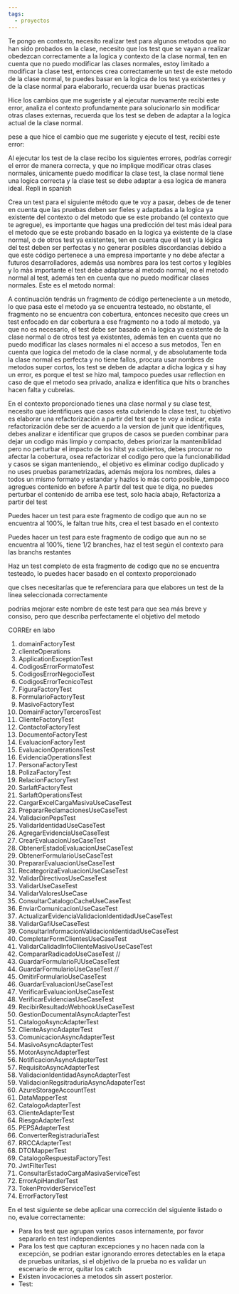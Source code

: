 ```yaml
---
tags:
  - proyectos
---
```


Te pongo en contexto, necesito realizar test para algunos metodos que no han sido probados en la clase, necesito que los test que se vayan a realizar obedezcan correctamente a la logica y contexto de la clase normal, ten en cuenta que no puedo modificar las clases normales, estoy limitado a modificar la clase test, entonces crea correctamente un test de este metodo de la clase normal, te puedes basar en la logica de los test ya existentes y de la clase normal para elaborarlo,  recuerda usar buenas practicas

Hice los cambios que me sugeriste y al ejecutar nuevamente recibi este error, analiza el contexto profundamente para solucionarlo sin modificar otras clases externas, recuerda que los test se deben de adaptar a la logica actual de la clase normal.

pese a que hice el cambio que me sugeriste y ejecute el test, recibi este error: 

Al ejecutar los test de la clase recibo los siguientes errores, podrías corregir el error de manera correcta, y que no implique modificar otras clases normales, únicamente puedo modificar la clase test, la clase normal tiene una logica correcta y la clase test se debe adaptar a esa logica de manera ideal. Repli in spanish

Crea un test para el siguiente método que te voy a pasar, debes de de tener en cuenta que las pruebas deben ser fieles y adaptadas a la logica ya existente del contexto o del metodo que se este probando (el contexto que te agregue), es importante que hagas una predicción del test más ideal para el metodo que se este probando basado en la logica ya existente de la clase normal, o de otros test ya existentes, ten en cuenta que el test y la lógica del test deben ser perfectas y no generar posibles discordancias debido a que este código pertenece a una empresa importante y no debe afectar a futuros desarrolladores, además usa nombres para los test cortos y legibles y lo màs importante el test debe adaptarse al metodo normal, no el metodo normal al test, además ten en cuenta que no puedo modificar clases normales. Este es el metodo normal:

A continuación tendrás un fragmento de código  perteneciente a un metodo, lo que pasa este el metodo ya se encuentra testeado, no obstante, el fragmento no se encuentra con cobertura, entonces necesito que crees un test enfocado en dar cobertura a ese fragmento no a todo al metodo, ya que no es necesario,  el test debe ser basado en la logica ya existente de la clase normal o de otros test ya existentes, además ten en cuenta que no puedo modificar las clases normales ni el acceso a sus metodos, Ten en cuenta que logica del metodo de la clase normal, y de absolutamente toda la clase normal es perfecta y no tiene fallos, procura usar nombres de metodos super cortos, los test se deben de adaptar a dicha logica y si hay un error, es porque el test se hizo mal, tampoco puedes usar reflection en caso de que el metodo sea privado, analiza e idenfitica que hits o branches hacen falta y cubrelas.

En el contexto proporcionado tienes una clase normal y su clase test, necesito que identifiques que casos esta cubriendo la clase test, tu objetivo es elaborar una refactorización a partir del test que te voy a indicar, esta refactorización debe ser de acuerdo a la version de junit que identifiques, debes analizar e identificar que grupos de casos se pueden combinar para dejar un codigo más limpio y compacto, debes priorizar la manteniblidad pero no perturbar el impacto de los hitst ya cubiertos, debes procurar no afectar la cobertura, osea refactorizar el codigo pero que la funcionabilidad y casos se sigan manteniendo,, el objetivo es eliminar codigo duplicado y no uses pruebas parametrizadas, además mejora los nombres, dales a todos un mismo formato y estandar y hazlos lo más corto posible.,tampoco agregues contenido en before A partir del test que te diga, no puedes perturbar el contenido de arriba ese test, solo hacía abajo, Refactoriza a partir del test 

Puedes hacer un test para este fragmento de codigo que aun no se encuentra al 100%, le faltan true hits, crea el test basado en el contexto

Puedes hacer un test para este fragmento de codigo que aun no se encuentra al 100%, tiene 1/2 branches, haz el test según el contexto para las branchs restantes

Haz un test completo de esta fragmento de codigo que no se encuentra testeado, lo puedes hacer basado en el contexto proporcionado

que clses necesitarías que te referenciara para que elabores un test de la linea seleccionada correctamente

podrías mejorar este nombre de este test para que sea más breve y consiso, pero que describa perfectamente el objetivo del metodo

CORREr en labo




1. domainFactoryTest
2. clienteOperations
3. ApplicationExceptionTest
4. CodigosErrorFormatoTest
5. CodigosErrorNegocioTest
6. CodigosErrorTecnicoTest
7. FiguraFactoryTest
8. FormularioFactoryTest
9. MasivoFactoryTest
10. DomainFactoryTercerosTest
11. ClienteFactoryTest
12. ContactoFactoryTest
13. DocumentoFactoryTest
14. EvaluacionFactoryTest
15. EvaluacionOperationsTest
16. EvidenciaOperationsTest
17. PersonaFactoryTest
18. PolizaFactoryTest
19. RelacionFactoryTest
20. SarlaftFactoryTest
21. SarlaftOperationsTest
22. CargarExcelCargaMasivaUseCaseTest
23. PrepararReclamacionesUseCaseTest
24. ValidacionPepsTest
25. ValidarIdentidadUseCaseTest
26. AgregarEvidenciaUseCaseTest
27. CrearEvaluacionUseCaseTest
28. ObtenerEstadoEvaluacionUseCaseTest
29. ObtenerFormularioUseCaseTest
30. PrepararEvaluacionUseCaseTest
31. RecategorizaEvaluacionUseCaseTest
32. ValidarDirectivosUseCaseTest
33. ValidarUseCaseTest
34. ValidarValoresUseCase
35. ConsultarCatalogoCacheUseCaseTest
36. EnviarComunicacionUseCaseTest
37. ActualizarEvidenciaValidacionIdentidadUseCaseTest
38. ValidarGafiUseCaseTest
39. ConsultarInformacionValidacionIdentidadUseCaseTest
40. CompletarFormClientesUseCaseTest
41. ValidarCalidadInfoClienteMasivoUseCaseTest
42. CompararRadicadoUseCaseTest //
43. GuardarFormularioPJUseCaseTest
44. GuardarFormularioUseCaseTest //
45. OmitirFormularioUseCaseTest
46. GuardarEvaluacionUseCaseTest
47. VerificarEvaluacionUseCaseTest
48. VerificarEvidenciasUseCaseTest
49. RecibirResultadoWebhookUseCaseTest
50. GestionDocumentalAsyncAdapterTest
51. CatalogoAsyncAdapterTest
52. ClienteAsyncAdapterTest
53. ComunicacionAsyncAdapterTest
54. MasivoAsyncAdapterTest
55. MotorAsyncAdapterTest
56. NotificacionAsyncAdapterTest
57. RequisitoAsyncAdapterTest
58. ValidacionIdentidadAsyncAdapterTest
59. ValidacionRegsitraduriaAsyncAdapaterTest
60. AzureStorageAccountTest
61. DataMapperTest
62. CatalogoAdapterTest
63. ClienteAdapterTest
64. RiesgoAdapterTest
65. PEPSAdapterTest
66. ConverterRegistraduriaTest
67. RRCCAdapterTest
68. DTOMapperTest
69. CatalogoRespuestaFactoryTest
70. JwtFilterTest
71. ConsultarEstadoCargaMasivaServiceTest
72. ErrorApiHandlerTest
73. TokenProviderServiceTest
74. ErrorFactoryTest

En el test siguiente se debe aplicar una corrección del siguiente listado o no, evalue correctamente: 
- Para los test que agrupan varios casos internamente, por favor separarlo en test independientes
- Para los test que capturan excepciones y no hacen nada con la excepción, se podrian estar ignorando errores detectables en la etapa de pruebas unitarias, si el objetivo de la prueba no es validar un escenario de error, quitar los catch
- Existen invocaciones a metodos sin assert posterior.
- Test:


